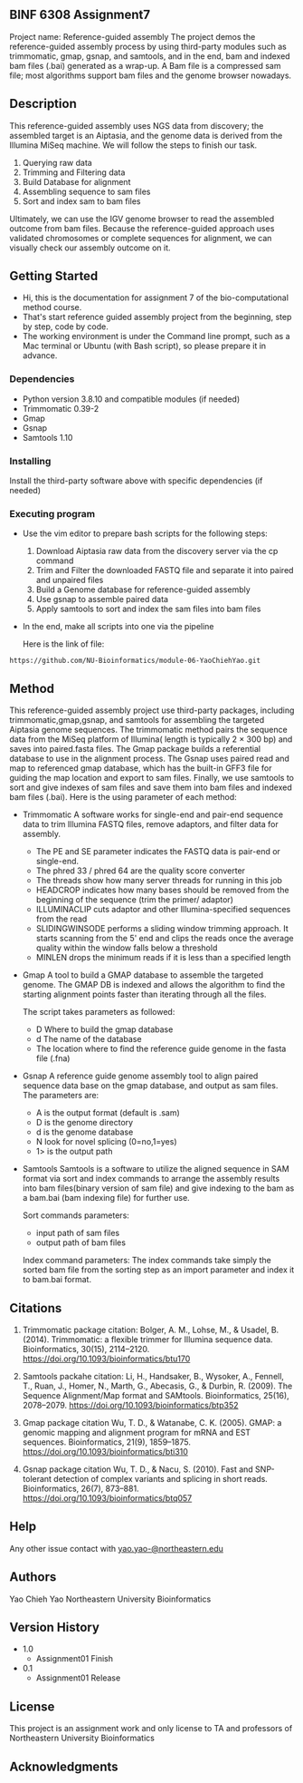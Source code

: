 
##  BINF 6308 Assignment7

Project name: Reference-guided assembly
The project demos the reference-guided assembly process by 
using third-party modules such as trimmomatic, gmap,
gsnap, and samtools, and in the end, bam and indexed bam files
(.bai) generated as a wrap-up. A Bam file is a compressed sam
file; most algorithms support bam files and the genome browser
nowadays.  


## Description

This reference-guided assembly uses NGS data from discovery;
the assembled target is an Aiptasia, and the genome data is
derived from the Illumina MiSeq machine. We will follow the
steps to finish our task. 
1. Querying raw data
2. Trimming and Filtering data 
3. Build Database for alignment 
4. Assembling sequence to sam files
5. Sort and index sam to bam files


Ultimately, we can use the IGV genome browser to read the assembled
outcome from bam files. Because the reference-guided approach uses
validated chromosomes or complete sequences for alignment, we can
visually check our assembly outcome on it. 


## Getting Started

* Hi, this is the documentation for assignment 7 of the bio-computational
  method course.
* That's start reference guided assembly project from the beginning, step
  by step, code by code.
* The working environment is under the Command line prompt, such as a Mac
  terminal or Ubuntu (with Bash script), so please prepare it in advance.   


### Dependencies

* Python version 3.8.10 and compatible modules (if needed)
* Trimmomatic 0.39-2
* Gmap
* Gsnap
* Samtools 1.10


### Installing

Install the third-party software above with specific dependencies
(if needed)

### Executing program

* Use the vim editor to prepare bash scripts for the following steps:

  1. Download Aiptasia raw data from the discovery server via the cp command
  2. Trim and Filter the downloaded FASTQ file and separate it into paired and unpaired files
  3. Build a Genome database for reference-guided assembly 
  4. Use gsnap to assemble paired data
  5. Apply samtools to sort and index the sam files into bam files 

* In the end, make all scripts into one via the pipeline


  Here is the link of file: 
```
https://github.com/NU-Bioinformatics/module-06-YaoChiehYao.git
```

## Method

This reference-guided assembly project use third-party packages, including trimmomatic,gmap,gsnap,
and samtools for assembling the targeted Aiptasia genome sequences. The trimmomatic method pairs
the sequence data from the MiSeq platform of Illumina( length is typically 2 × 300 bp) and saves
into paired.fasta files. The Gmap package builds a referential database to use in the alignment
process. The Gsnap uses paired read and map to referenced gmap database, which has the built-in
GFF3 file for guiding the map location and export to sam files. Finally, we use samtools to sort
and give indexes of sam files and save them into bam files and indexed bam files (.bai).
Here is the using parameter of each method:

* Trimmomatic
  A software works for single-end and pair-end sequence data to trim Illumina FASTQ files, remove adaptors,
  and filter data for assembly.
  
  - The PE and SE parameter indicates the FASTQ data is pair-end or single-end. 
  - The phred 33 / phred 64 are the quality score converter 
  - The threads show how many server threads for running in this job
  - HEADCROP indicates how many bases should be removed from the beginning of the sequence (trim the primer/ adaptor)
  - ILLUMINACLIP cuts adaptor and other Illumina-specified sequences from the read
  - SLIDINGWINSODE performs a sliding window trimming approach. It starts scanning from the 5' end and clips the reads once the average quality within the window falls below a threshold
  - MINLEN drops the minimum reads if it is less than a specified length
   
* Gmap
  A tool to build a GMAP database to assemble the targeted genome. The GMAP DB is indexed and allows the algorithm to find the starting alignment points faster than iterating through all the files. 
  
  The script takes parameters as followed:
  - D Where to build the gmap database 
  - d The name of the database 
  - The location where to find the reference guide genome in the fasta file (.fna)

* Gsnap
  A reference guide genome assembly tool to align paired sequence data base on the
  gmap database, and output as sam files. The parameters are: 

  - A is the output format (default is .sam) 
  - D is the genome directory
  - d is the genome database
  - N look for novel splicing (0=no,1=yes)
  - 1> is the output path

* Samtools
  Samtools is a software to utilize the aligned sequence in SAM format via sort and index commands to arrange the assembly results into bam files(binary version of sam file) and give indexing to the bam as a bam.bai (bam indexing file) for further use.  

  Sort commands parameters: 
  - input path of sam files
  - output path of bam files 
  
  Index command parameters:
  The index commands take simply the sorted bam file from the sorting
  step as an import parameter and index it to bam.bai format.

   
   
## Citations

  1. Trimmomatic package citation:
  Bolger, A. M., Lohse, M., & Usadel, B. (2014). Trimmomatic: a flexible trimmer for Illumina sequence data. Bioinformatics, 30(15), 2114–2120. https://doi.org/10.1093/bioinformatics/btu170

  2. Samtools packahe citation:
  Li, H., Handsaker, B., Wysoker, A., Fennell, T., Ruan, J., Homer, N., Marth, G., Abecasis, G., & Durbin, R. (2009). The Sequence Alignment/Map format and SAMtools. Bioinformatics, 25(16), 2078–2079. https://doi.org/10.1093/bioinformatics/btp352

  3. Gmap package citation
  Wu, T. D., & Watanabe, C. K. (2005). GMAP: a genomic mapping and alignment program for mRNA and EST sequences. Bioinformatics, 21(9), 1859–1875. https://doi.org/10.1093/bioinformatics/bti310

  4. Gsnap package citation
  Wu, T. D., & Nacu, S. (2010). Fast and SNP-tolerant detection of complex variants and splicing in short reads. Bioinformatics, 26(7), 873–881. https://doi.org/10.1093/bioinformatics/btq057



## Help

Any other issue contact with yao.yao-@northeastern.edu


## Authors

Yao Chieh Yao
Northeastern University Bioinformatics


## Version History

* 1.0
    * Assignment01 Finish 
* 0.1
    * Assignment01 Release 


## License

This project is an assignment work and only license to TA and professors of Northeastern University Bioinformatics 


## Acknowledgments

